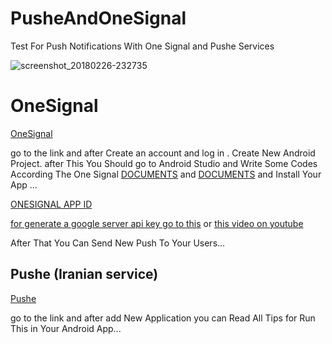 # PusheAndOneSignal
Test For Push Notifications With One Signal and Pushe Services


![screenshot_20180226-232735](https://user-images.githubusercontent.com/26750131/36692502-371772ac-1b06-11e8-8efd-771f200e0ca1.png)



# OneSignal


[OneSignal](https://onesignal.com)

go to the link and after Create an account and log in . Create New Android Project.
after This You Should go to Android Studio and Write Some Codes 
According The One Signal 
[DOCUMENTS](https://documentation.onesignal.com/docs/dashboard) and [DOCUMENTS](https://documentation.onesignal.com/docs/android-sdk-setup) and Install Your App ...



[ONESIGNAL APP ID](https://onesignal.com/apps/8d478065-4efd-4901-bb73-ea9c90642831/settings#tab_keys_and_ids)

[for generate a google server api key go to this](https://documentation.onesignal.com/docs/generate-a-google-server-api-key) or
[this video on youtube](https://www.youtube.com/watch?v=-k292jErDog)

 After That You Can Send New Push To Your Users...
 
 
 ## Pushe (Iranian service) 
 
 [Pushe](http://panel.pushe.co)
 
 go to the link and after add New Application you can Read All Tips for Run This in Your Android App...
 
